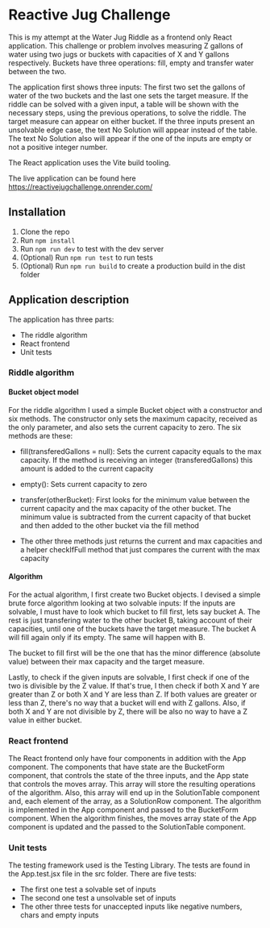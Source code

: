 # Reactive Jug Challenge

This is my attempt at the Water Jug Riddle as a frontend only React application. This challenge or problem involves measuring Z gallons of water using two jugs or buckets with capacities of X and Y gallons respectively. Buckets have three operations: fill, empty and transfer water between the two.

The application first shows three inputs: The first two set the gallons of water of the two buckets and the last one sets the target measure. If the riddle can be solved with a given input, a table will be shown with the necessary steps, using the previous operations, to solve the riddle. The target measure can appear on either bucket. If the three inputs present an unsolvable edge case, the text No Solution will appear instead of the table. The text No Solution also will appear if the one of the inputs are empty or not a positive integer number.

The React application uses the Vite build tooling.

The live application can be found here https://reactivejugchallenge.onrender.com/

## Installation

1. Clone the repo
2. Run `npm install`
3. Run `npm run dev` to test with the dev server
4. (Optional) Run `npm run test` to run tests
5. (Optional) Run `npm run build` to create a production build in the dist folder

## Application description

The application has three parts:
- The riddle algorithm
- React frontend
- Unit tests

### Riddle algorithm

#### Bucket object model

For the riddle algorithm I used a simple Bucket object with a constructor and six methods. The constructor only sets the maximum capacity, received as the only parameter, and also sets the current capacity to zero. The six methods are these:

- fill(transferedGallons = null): Sets the current capacity equals to the max capacity. If the method is receiving an integer (transferedGallons) this amount is added to the current capacity

- empty(): Sets current capacity to zero

- transfer(otherBucket): First looks for the minimum value between the current capacity and the max capacity of the other bucket. The minimum value is subtracted from the current capacity of that bucket and then added to the other bucket via the fill method

- The other three methods just returns the current and max capacities and a helper checkIfFull method that just compares the current with the max capacity

#### Algorithm

For the actual algorithm, I first create two Bucket objects. I devised a simple brute force algorithm looking at two solvable inputs: If the inputs are solvable, I must have to look which bucket to fill first, lets say bucket A. The rest is just transfering water to the other bucket B, taking account of their capacities, until one of the buckets have the target measure. The bucket A will fill again only if its empty. The same will happen with B.

The bucket to fill first will be the one that has the minor difference (absolute value) between their max capacity and the target measure.

Lastly, to check if the given inputs are solvable, I first check if one of the two is divisible by the Z value. If that's true, I then check if both X and Y are greater than Z or both X and Y are less than Z. If both values are greater or less than Z, there's no way that a bucket will end with Z gallons. Also, if both X and Y are not divisible by Z, there will be also no way to have a Z value in either bucket.

### React frontend

The React frontend only have four components in addition with the App component. The components that have state are the BucketForm component, that controls the state of the three inputs, and the App state that controls the moves array. This array will store the resulting operations of the algorithm. Also, this array will end up in the SolutionTable component and, each element of the array, as a SolutionRow component. The algorithm is implemented in the App component and passed to the BucketForm component. When the algorithm finishes, the moves array state of the App component is updated and the passed to the SolutionTable component.

### Unit tests

The testing framework used is the Testing Library. The tests are found in the App.test.jsx file in the src folder. There are five tests:
- The first one test a solvable set of inputs
- The second one test a unsolvable set of inputs
- The other three tests for unaccepted inputs like negative numbers, chars and empty inputs